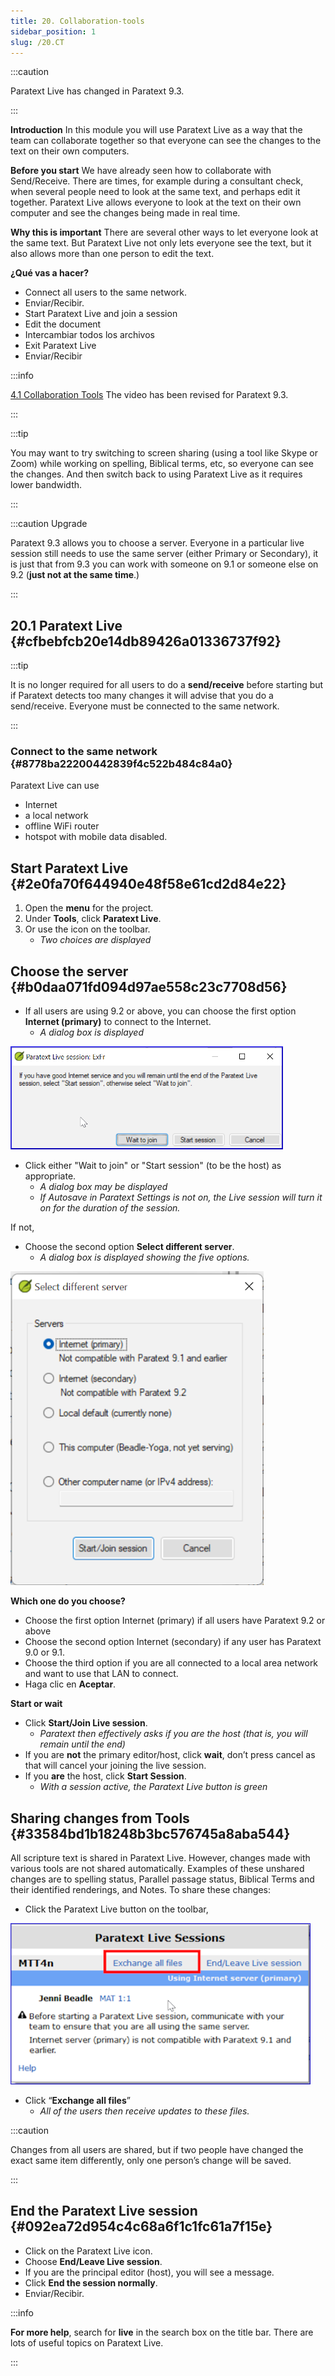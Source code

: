 ```yaml
---
title: 20. Collaboration-tools
sidebar_position: 1
slug: /20.CT
---
```




:::caution

Paratext Live has changed in Paratext 9.3.

:::




**Introduction**  In this module you will use Paratext Live as a way that the team can collaborate together so that everyone can see the changes to the text on their own computers.


**Before you start**  We have already seen how to collaborate with Send/Receive. There are times, for example during a consultant check, when several people need to look at the same text, and perhaps edit it together. Paratext Live allows everyone to look at the text on their own computer and see the changes being made in real time.


**Why this is important**  There are several other ways to let everyone look at the same text. But Paratext Live not only lets everyone see the text, but it also allows more than one person to edit the text.


**¿Qué vas a hacer?**

- Connect all users to the same network.
- Enviar/Recibir.
- Start Paratext Live and join a session
- Edit the document
- Intercambiar todos los archivos
- Exit Paratext Live
- Enviar/Recibir

:::info

 [4.1 Collaboration Tools](https://vimeo.com/641947293)  The video has been revised for Paratext 9.3.

:::




:::tip

You may want to try switching to screen sharing (using a tool like Skype or Zoom) while working on spelling, Biblical terms, etc, so everyone can see the changes. And then switch back to using Paratext Live as it requires lower bandwidth.

:::




:::caution Upgrade


Paratext 9.3 allows you to choose a server. Everyone in a particular live session still needs to use the same server (either Primary or Secondary), it is just that from 9.3 you can work with someone on 9.1 or someone else on 9.2 (**just not at the same time**.)


:::


## 20.1 Paratext Live {#cfbebfcb20e14db89426a01336737f92}


:::tip

It is no longer required for all users to do a **send/receive** before starting but if Paratext detects too many changes it will advise that you do a send/receive. Everyone must be connected to the same network.

:::




### Connect to the same network {#8778ba22200442839f4c522b484c84a0}


Paratext Live can use

- Internet
- a local network
- offline WiFi router
- hotspot with mobile data disabled.

## Start Paratext Live {#2e0fa70f644940e48f58e61cd2d84e22}

1. Open the **menu** for the project.
2. Under **Tools**, click **Paratext Live**.
3. Or use the icon on the toolbar.
    - _Two choices are displayed_

## Choose the server {#b0daa071fd094d97ae558c23c7708d56}


<div class='notion-row'>
<div class='notion-column' style={{width: 'calc((100% - (min(32px, 4vw) * 1)) * 0.5)'}}>

- If all users are using 9.2 or above, you can choose the first option **Internet (primary)** to connect to the Internet.
    - _A dialog box is displayed_

</div><div className='notion-spacer'></div>

<div class='notion-column' style={{width: 'calc((100% - (min(32px, 4vw) * 1)) * 0.5)'}}>


![](./918960374.png)


</div><div className='notion-spacer'></div>
</div>

- Click either "Wait to join" or "Start session" (to be the host) as appropriate.
    - _A dialog box may be displayed_
    - _If Autosave in Paratext Settings is not on, the Live session will turn it on for the duration of the session._

If not,


<div class='notion-row'>
<div class='notion-column' style={{width: 'calc((100% - (min(32px, 4vw) * 1)) * 0.5)'}}>

- Choose the second option **Select different server**.
    - _A dialog box is displayed showing the five options._

</div><div className='notion-spacer'></div>

<div class='notion-column' style={{width: 'calc((100% - (min(32px, 4vw) * 1)) * 0.5)'}}>


![](./564161900.png)


</div><div className='notion-spacer'></div>
</div>

**Which one do you choose?**

- Choose the first option Internet (primary) if all users have Paratext 9.2 or above
- Choose the second option Internet (secondary) if any user has Paratext 9.0 or 9.1.
- Choose the third option if you are all connected to a local area network and want to use that LAN to connect.
- Haga clic en **Aceptar**.

**Start or wait**

- Click **Start/Join Live session**.
    - _Paratext then effectively asks if you are the host (that is, you will remain until the end)_
- If you are **not** the primary editor/host, click **wait**, don’t press cancel as that will cancel your joining the live session.
- If you **are** the host, click **Start Session**.
    - _With a session active, the Paratext Live button is green_

## Sharing changes from Tools {#33584bd1b18248b3bc576745a8aba544}


All scripture text is shared in Paratext Live. However, changes made with various tools are not shared automatically. Examples of these unshared changes are to spelling status, Parallel passage status, Biblical Terms and their identified renderings, and Notes. To share these changes:

- Click the Paratext Live button on the toolbar,

![](./419095099.png)

- Click “**Exchange all files**”
    - _All of the users then receive updates to these files._

:::caution

Changes from all users are shared, but if two people have changed the exact same item differently, only one person’s change will be saved.

:::




## End the Paratext Live session {#092ea72d954c4c68a6f1c1fc61a7f15e}

- Click on the Paratext Live icon.
- Choose **End/Leave Live session**.
- If you are the principal editor (host), you will see a message.
- Click **End the session normally**.
- Enviar/Recibir.

:::info

**For more help**, search for **live** in the search box on the title bar. There are lots of useful topics on Paratext Live.

:::



